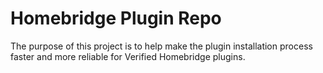 # Homebridge Plugin Repo

The purpose of this project is to help make the plugin installation process faster and more reliable for Verified Homebridge plugins.
